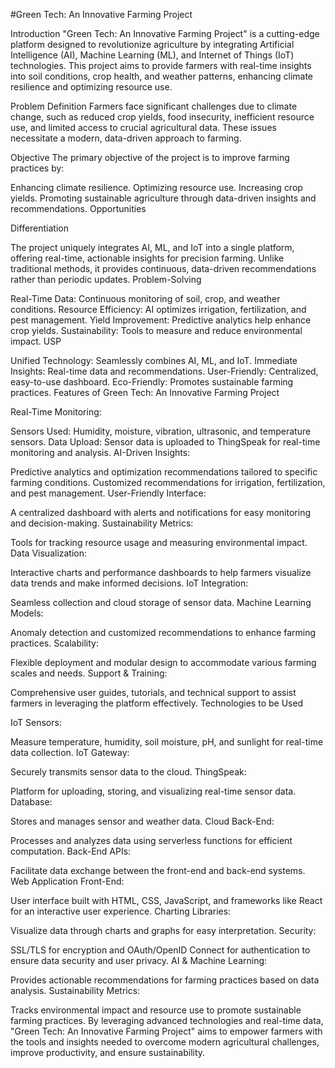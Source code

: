 #Green Tech: An Innovative Farming Project

Introduction
"Green Tech: An Innovative Farming Project" is a cutting-edge platform designed to revolutionize agriculture by integrating Artificial Intelligence (AI), Machine Learning (ML), and Internet of Things (IoT) technologies. This project aims to provide farmers with real-time insights into soil conditions, crop health, and weather patterns, enhancing climate resilience and optimizing resource use.

Problem Definition
Farmers face significant challenges due to climate change, such as reduced crop yields, food insecurity, inefficient resource use, and limited access to crucial agricultural data. These issues necessitate a modern, data-driven approach to farming.

Objective
The primary objective of the project is to improve farming practices by:

Enhancing climate resilience.
Optimizing resource use.
Increasing crop yields.
Promoting sustainable agriculture through data-driven insights and recommendations.
Opportunities

Differentiation

The project uniquely integrates AI, ML, and IoT into a single platform, offering real-time, actionable insights for precision farming. Unlike traditional methods, it provides continuous, data-driven recommendations rather than periodic updates.
Problem-Solving

Real-Time Data: Continuous monitoring of soil, crop, and weather conditions.
Resource Efficiency: AI optimizes irrigation, fertilization, and pest management.
Yield Improvement: Predictive analytics help enhance crop yields.
Sustainability: Tools to measure and reduce environmental impact.
USP

Unified Technology: Seamlessly combines AI, ML, and IoT.
Immediate Insights: Real-time data and recommendations.
User-Friendly: Centralized, easy-to-use dashboard.
Eco-Friendly: Promotes sustainable farming practices.
Features of Green Tech: An Innovative Farming Project

Real-Time Monitoring:

Sensors Used: Humidity, moisture, vibration, ultrasonic, and temperature sensors.
Data Upload: Sensor data is uploaded to ThingSpeak for real-time monitoring and analysis.
AI-Driven Insights:

Predictive analytics and optimization recommendations tailored to specific farming conditions.
Customized recommendations for irrigation, fertilization, and pest management.
User-Friendly Interface:

A centralized dashboard with alerts and notifications for easy monitoring and decision-making.
Sustainability Metrics:

Tools for tracking resource usage and measuring environmental impact.
Data Visualization:

Interactive charts and performance dashboards to help farmers visualize data trends and make informed decisions.
IoT Integration:

Seamless collection and cloud storage of sensor data.
Machine Learning Models:

Anomaly detection and customized recommendations to enhance farming practices.
Scalability:

Flexible deployment and modular design to accommodate various farming scales and needs.
Support & Training:

Comprehensive user guides, tutorials, and technical support to assist farmers in leveraging the platform effectively.
Technologies to be Used

IoT Sensors:

Measure temperature, humidity, soil moisture, pH, and sunlight for real-time data collection.
IoT Gateway:

Securely transmits sensor data to the cloud.
ThingSpeak:

Platform for uploading, storing, and visualizing real-time sensor data.
Database:

Stores and manages sensor and weather data.
Cloud Back-End:

Processes and analyzes data using serverless functions for efficient computation.
Back-End APIs:

Facilitate data exchange between the front-end and back-end systems.
Web Application Front-End:

User interface built with HTML, CSS, JavaScript, and frameworks like React for an interactive user experience.
Charting Libraries:

Visualize data through charts and graphs for easy interpretation.
Security:

SSL/TLS for encryption and OAuth/OpenID Connect for authentication to ensure data security and user privacy.
AI & Machine Learning:

Provides actionable recommendations for farming practices based on data analysis.
Sustainability Metrics:

Tracks environmental impact and resource use to promote sustainable farming practices.
By leveraging advanced technologies and real-time data, "Green Tech: An Innovative Farming Project" aims to empower farmers with the tools and insights needed to overcome modern agricultural challenges, improve productivity, and ensure sustainability.
